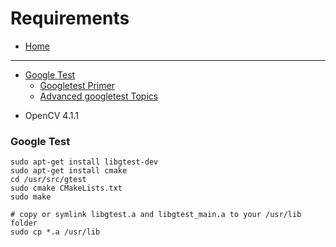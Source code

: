 # Requirements

- [Home](../README.md)

---

- [Google Test](https://github.com/google/googletest/blob/master/googletest/README.md)
    - [Googletest Primer](https://github.com/google/googletest/blob/master/googletest/docs/primer.md)
    - [Advanced googletest Topics](https://github.com/google/googletest/blob/master/googletest/docs/advanced.md)
* OpenCV 4.1.1

### Google Test
```
sudo apt-get install libgtest-dev
sudo apt-get install cmake
cd /usr/src/gtest
sudo cmake CMakeLists.txt
sudo make
 
# copy or symlink libgtest.a and libgtest_main.a to your /usr/lib folder
sudo cp *.a /usr/lib
```

